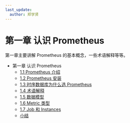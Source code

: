 ```yaml
---
last_update:
  author: 郑学贤
---
```


# 第一章 认识 Prometheus

第一章主要讲解 Prometheus 的基本概念，一些术语解释等等。

* 第一章 认识 Prometheus
    * [1.1 Prometheus 介绍](END.md)
    * [1.2 Prometheus 安装](END.md)
    * [1.3 时序数据库为什么选 Prometheus](END.md)
    * [1.4 术语解释](END.md)
    * [1.5 数据模型](END.md)
    * [1.6 Metric 类型](END.md)
    * [1.7 Job 和 Instances](END.md)
    * [小结](END.md)